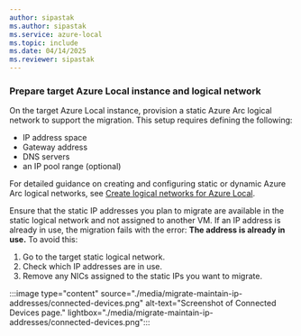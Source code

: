```yaml
---
author: sipastak
ms.author: sipastak
ms.service: azure-local
ms.topic: include
ms.date: 04/14/2025
ms.reviewer: sipastak
---
```


### Prepare target Azure Local instance and logical network

On the target Azure Local instance, provision a static Azure Arc logical network to support the migration. This setup requires defining the following:

- IP address space
- Gateway address
- DNS servers
- an IP pool range (optional)

For detailed guidance on creating and configuring static or dynamic Azure Arc logical networks, see [Create logical networks for Azure Local](../manage/create-logical-networks.md?tabs=azurecli).

Ensure that the static IP addresses you plan to migrate are available in the static logical network and not assigned to another VM. If an IP address is already in use, the migration fails with the error: **The address is already in use.** To avoid this:

1. Go to the target static logical network.
1. Check which IP addresses are in use.
1. Remove any NICs assigned to the static IPs you want to migrate.

:::image type="content" source="./media/migrate-maintain-ip-addresses/connected-devices.png" alt-text="Screenshot of Connected Devices page." lightbox="./media/migrate-maintain-ip-addresses/connected-devices.png":::